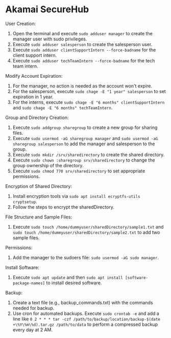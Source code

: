 # Akamai SecureHub

User Creation:
1. Open the terminal and execute `sudo adduser manager` to create the manager user with sudo privileges.
2. Execute `sudo adduser salesperson` to create the salesperson user.
3. Execute `sudo adduser clientSupportIntern --force-badname` for the client support intern.
4. Execute `sudo adduser techTeamIntern --force-badname` for the tech team intern.

Modify Account Expiration:
1. For the manager, no action is needed as the account won't expire.
2. For the salesperson, execute `sudo chage -E "1 year" salesperson` to set expiration in 1 year.
3. For the interns, execute `sudo chage -E "6 months" clientSupportIntern` and `sudo chage -E "6 months" techTeamIntern`.

Group and Directory Creation:
1. Execute `sudo addgroup sharegroup` to create a new group for sharing files.
2. Execute `sudo usermod -aG sharegroup manager` and `sudo usermod -aG sharegroup salesperson` to add the manager and salesperson to the group.
3. Execute `sudo mkdir /srv/sharedirectory` to create the shared directory.
4. Execute `sudo chown :sharegroup srv/sharedirectory` to change the group ownership of the directory.
5. Execute `sudo chmod 770 srv/sharedirectory` to set appropriate permissions.

Encryption of Shared Directory:
1. Install encryption tools via `sudo apt install ecryptfs-utils cryptsetup`.
2. Follow the steps to encrypt the sharedDirectory.

File Structure and Sample Files:
1. Execute `sudo touch /home/dummyuser/sharedDirectory/sample1.txt` and `sudo touch /home/dummyuser/sharedDirectory/sample2.txt` to add two sample files.

Permissions:
1. Add the manager to the sudoers file: `sudo usermod -aG sudo manager`.

Install Software:
1. Execute `sudo apt update` and then `sudo apt install [software-package-names]` to install desired software.

Backup:
1. Create a text file (e.g., backup_commands.txt) with the commands needed for backup.
2. Use cron for automated backups. Execute `sudo crontab -e` and add a line like `0 2 * * * tar -czf /path/to/backup/location/backup-$(date +\%Y\%m\%d).tar.gz /path/to/data` to perform a compressed backup every day at 2 AM.